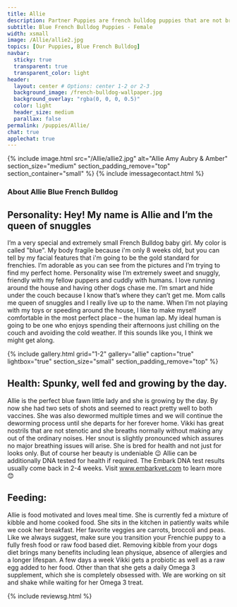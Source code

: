 ```yaml
---
title: Allie
description: Partner Puppies are french bulldog puppies that are not bred by us, but instead by a partner breeder. Partner Puppies are covered by Ethical Frenchie's Health Gaurantee, and are thoroughly investigated and inspected before being listed on our site.
subtitle: Blue French Bulldog Puppies - Female
width: xsmall
image: /Allie/allie2.jpg
topics: [Our Puppies, Blue French Bulldog]
navbar:
  sticky: true
  transparent: true
  transparent_color: light
header:
  layout: center # Options: center 1-2 or 2-3
  background_image: /french-bulldog-wallpaper.jpg
  background_overlay: "rgba(0, 0, 0, 0.5)"
  color: light
  header_size: medium
  parallax: false
permalink: /puppies/Allie/
chat: true
applechat: true
---
```


{% include image.html 
	src="/Allie/allie2.jpg"
  alt="Allie Amy Aubry & Amber"
  section_size="medium"
  section_padding_remove="top"
  section_container="small"
%}
{% include imessagecontact.html %}

### About Allie Blue French Bulldog
## Personality: Hey! My name is Allie and I’m the queen of snuggles
I’m a very special and extremely small French Bulldog baby girl. My color is called "blue". My body fragile because i'm only 8 weeks old, but you can tell by my facial features that i'm going to be the gold standard for frenchies. I’m adorable as you can see from the pictures and I’m trying to find my perfect home. Personality wise I’m extremely sweet and snuggly, friendly with my fellow puppers and cuddly with humans. I love running around the house and having other dogs chase me. I’m smart and hide under the couch because I know that’s where they can’t get me. 
Mom calls me queen of snuggles and I really live up to the name. When I’m not playing with my toys or speeding around the house, I like to make myself comfortable in the most perfect place – the human lap. My ideal human is going to be one who enjoys spending their afternoons just chilling on the couch and avoiding the cold weather. If this sounds like you, I think we might get along. 

{% include gallery.html 
	grid="1-2"
	gallery="allie"
	caption="true"
	lightbox="true"
  section_size="small"
  section_padding_remove="top"
%}
## Health: Spunky, well fed and growing by the day. 
Allie is the perfect blue fawn little lady and she is growing by the day. By now she had two sets of shots and seemed to react pretty well to both vaccines. She was also dewormed multiple times and we will continue the deworming process until she departs for her forever home. 
Vikki has great nostrils that are not stenotic and she breaths normally without making any out of the ordinary noises. Her snout is slightly pronounced which assures no major breathing issues will arise. She is bred for health and not just for looks only. But of course her beauty is undeniable 😉 
Allie can be additionally DNA tested for health if required. The Embark DNA test results usually come back in 2-4 weeks. Visit www.embarkvet.com to learn more 😊 

## Feeding:
Allie is food motivated and loves meal time. She is currently fed a mixture of kibble and home cooked food. She sits in the kitchen in patiently waits while we cook her breakfast. Her favorite veggies are carrots, broccoli and peas. Like we always suggest, make sure you transition your Frenchie puppy to a fully fresh food or raw food based diet. Removing kibble from your dogs diet brings many benefits including lean physique, absence of allergies and a longer lifespan. 
A few days a week Vikki gets a probiotic as well as a raw egg added to her food. Other than that she gets a daily Omega 3 supplement, which she is completely obsessed with. We are working on sit and shake while waiting for her Omega 3 treat. 



{% include reviewsg.html %}